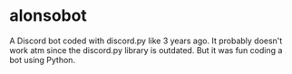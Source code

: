 # alonsobot

A Discord bot coded with discord.py like 3 years ago. It probably doesn't work atm since the discord.py library is outdated. But it was fun coding a bot using Python.
